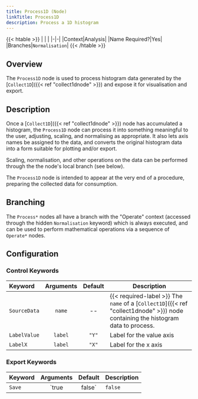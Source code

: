 ```yaml
---
title: Process1D (Node)
linkTitle: Process1D
description: Process a 1D histogram
---
```


{{< htable >}}
| | |
|-|-|
|Context|Analysis|
|Name Required?|Yes|
|Branches|`Normalisation`|
{{< /htable >}}

## Overview

The `Process1D` node is used to process histogram data generated by the [`Collect1D`]({{< ref "collect1dnode" >}}) and expose it for visualisation and export.

## Description

Once a [`Collect1D`]({{< ref "collect1dnode" >}}) node has accumulated a histogram, the `Process1D` node can process it into something meaningful to the user, adjusting, scaling, and normalising as appropriate. It also lets axis names be assigned to the data, and converts the original histogram data into a form suitable for plotting and/or export.

Scaling, normalisation, and other operations on the data can be performed through the the node's local branch (see below).

The `Process1D` node is intended to appear at the very end of a procedure, preparing the collected data for consumption.

## Branching

The `Process*` nodes all have a branch with the "Operate" context (accessed through the hidden `Normalisation` keyword) which is always executed, and can be used to perform mathematical operations via a sequence of `Operate*` nodes.

## Configuration

### Control Keywords

|Keyword|Arguments|Default|Description|
|:------|:--:|:-----:|-----------|
|`SourceData`|`name`|--|{{< required-label >}} The `name` of a [`Collect1D`]({{< ref "collect1dnode" >}}) node containing the histogram data to process.|
|`LabelValue`|`label`|`"Y"`|Label for the value axis|
|`LabelX`|`label`|`"X"`|Label for the x axis|

### Export Keywords

|Keyword|Arguments|Default|Description|
|:------|:--:|:-----:|-----------|
|`Save`|`true|false`|`false`|Whether to save the processed data to disk.|

